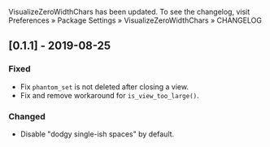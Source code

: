 VisualizeZeroWidthChars has been updated. To see the changelog, visit
Preferences » Package Settings » VisualizeZeroWidthChars » CHANGELOG


## [0.1.1] - 2019-08-25

### Fixed
- Fix `phantom_set` is not deleted after closing a view.
- Fix and remove workaround for `is_view_too_large()`.

### Changed
- Disable "dodgy single-ish spaces" by default.
